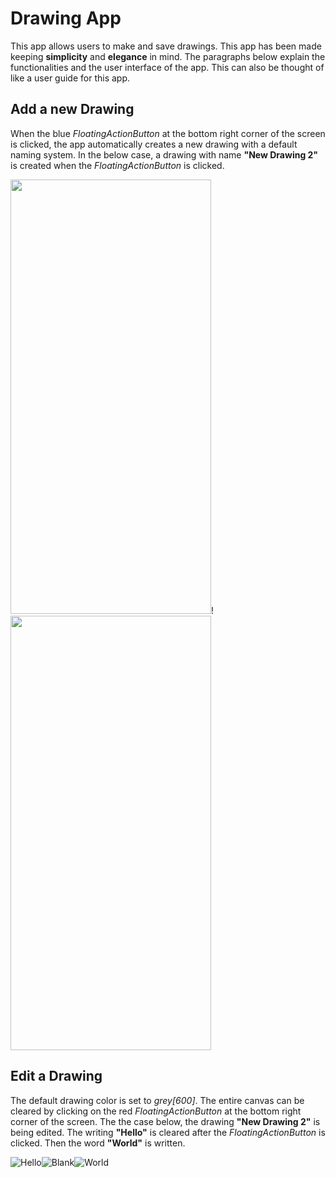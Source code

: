 # Drawing App

This app allows users to make and save drawings. This app has been made keeping **simplicity** and **elegance** in mind. The paragraphs below explain the functionalities and the user interface of the app. This can also be thought of like a user guide for this app.


## Add a new Drawing

When the blue *FloatingActionButton* at the bottom right corner of the screen is clicked, the app automatically creates a new drawing with a default naming system. In the below case, a drawing with name **"New Drawing 2"** is created when the *FloatingActionButton* is clicked.

<img src="screenshots/home1.png" width="321" height="695">!<img src="screen1.png" width="321" height="695">

## Edit a Drawing

The default drawing color is set to *grey[600]*. The entire canvas can be cleared by clicking on the red *FloatingActionButton* at the bottom right corner of the screen. The the case below, the drawing **"New Drawing 2"** is being edited. The writing **"Hello"** is cleared after the *FloatingActionButton* is clicked. Then the word **"World"** is written.

![Hello](/screenshots/home4.png?raw=true "")![Blank](/screenshots/home3.png?raw=true "")![World](/screenshots/home5.png?raw=true "")

